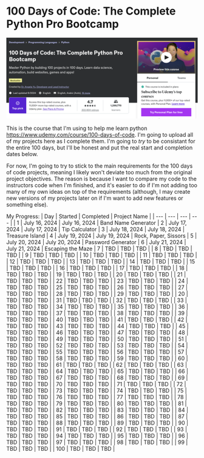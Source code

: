 
# 100 Days of Code: The Complete Python Pro Bootcamp  

![100DaysOfCodeCourse](README_Files/Udemy_Course.png)  

This is the course that I'm using to help me learn python https://www.udemy.com/course/100-days-of-code. I'm going to upload all of my projects here as I complete them. I'm going to <i> try </i> to be consistant for the entire 100 days, but I'll be honest and put the real start and completion dates below.

For now, I'm going to try to stick to the main requirements for the 100 days of code projects, meaning I likely won't deviate too much from the original project objectives. The reason is because I want to compare my code to the instructors code when I'm finished, and it's easier to do if I'm not adding too many of my own ideas on top of the requirements (although, I may create new versions of my projects later on if I'm want to add new features or something else).

My Progress:
| Day | Started | Completed | Project Name |
| --- | --- | --- | --- |
| 1 | July 16, 2024 | July 16, 2024 | Band Name Generator
| 2 | July 17, 2024 | July 17, 2024 | Tip Calculator
| 3 | July 18, 2024 | July 18, 2024 | Treasure Island
| 4 | July 19, 2024 | July 19, 2024 | Rock, Paper, Sissors
| 5 | July 20, 2024 | July 20, 2024 | Password Generator
| 6 | July 21, 2024 | July 21, 2024 | Escaping the Maze
| 7 | TBD | TBD | TBD |
| 8 | TBD | TBD | TBD |
| 9 | TBD | TBD | TBD |
| 10 | TBD | TBD | TBD |
| 11 | TBD | TBD | TBD |
| 12 | TBD | TBD | TBD |
| 13 | TBD | TBD | TBD |
| 14 | TBD | TBD | TBD |
| 15 | TBD | TBD | TBD |
| 16 | TBD | TBD | TBD |
| 17 | TBD | TBD | TBD |
| 18 | TBD | TBD | TBD |
| 19 | TBD | TBD | TBD |
| 20 | TBD | TBD | TBD |
| 21 | TBD | TBD | TBD |
| 22 | TBD | TBD | TBD |
| 23 | TBD | TBD | TBD |
| 24 | TBD | TBD | TBD |
| 25 | TBD | TBD | TBD |
| 26 | TBD | TBD | TBD |
| 27 | TBD | TBD | TBD |
| 28 | TBD | TBD | TBD |
| 29 | TBD | TBD | TBD |
| 20 | TBD | TBD | TBD |
| 31 | TBD | TBD | TBD |
| 32 | TBD | TBD | TBD |
| 33 | TBD | TBD | TBD |
| 34 | TBD | TBD | TBD |
| 35 | TBD | TBD | TBD |
| 36 | TBD | TBD | TBD |
| 37 | TBD | TBD | TBD |
| 38 | TBD | TBD | TBD |
| 39 | TBD | TBD | TBD |
| 40 | TBD | TBD | TBD |
| 41 | TBD | TBD | TBD |
| 42 | TBD | TBD | TBD |
| 43 | TBD | TBD | TBD |
| 44 | TBD | TBD | TBD |
| 45 | TBD | TBD | TBD |
| 46 | TBD | TBD | TBD |
| 47 | TBD | TBD | TBD |
| 48 | TBD | TBD | TBD |
| 49 | TBD | TBD | TBD |
| 50 | TBD | TBD | TBD |
| 51 | TBD | TBD | TBD |
| 52 | TBD | TBD | TBD |
| 53 | TBD | TBD | TBD |
| 54 | TBD | TBD | TBD |
| 55 | TBD | TBD | TBD |
| 56 | TBD | TBD | TBD |
| 57 | TBD | TBD | TBD |
| 58 | TBD | TBD | TBD |
| 59 | TBD | TBD | TBD |
| 60 | TBD | TBD | TBD |
| 61 | TBD | TBD | TBD |
| 62 | TBD | TBD | TBD |
| 63 | TBD | TBD | TBD |
| 64 | TBD | TBD | TBD |
| 65 | TBD | TBD | TBD |
| 66 | TBD | TBD | TBD |
| 67 | TBD | TBD | TBD |
| 68 | TBD | TBD | TBD |
| 69 | TBD | TBD | TBD |
| 70 | TBD | TBD | TBD |
| 71 | TBD | TBD | TBD |
| 72 | TBD | TBD | TBD |
| 73 | TBD | TBD | TBD |
| 74 | TBD | TBD | TBD |
| 75 | TBD | TBD | TBD |
| 76 | TBD | TBD | TBD |
| 77 | TBD | TBD | TBD |
| 78 | TBD | TBD | TBD |
| 79 | TBD | TBD | TBD |
| 80 | TBD | TBD | TBD |
| 81 | TBD | TBD | TBD |
| 82 | TBD | TBD | TBD |
| 83 | TBD | TBD | TBD |
| 84 | TBD | TBD | TBD |
| 85 | TBD | TBD | TBD |
| 86 | TBD | TBD | TBD |
| 87 | TBD | TBD | TBD |
| 88 | TBD | TBD | TBD |
| 89 | TBD | TBD | TBD |
| 90 | TBD | TBD | TBD |
| 91 | TBD | TBD | TBD |
| 92 | TBD | TBD | TBD |
| 93 | TBD | TBD | TBD |
| 94 | TBD | TBD | TBD |
| 95 | TBD | TBD | TBD |
| 96 | TBD | TBD | TBD |
| 97 | TBD | TBD | TBD |
| 98 | TBD | TBD | TBD |
| 99 | TBD | TBD | TBD |
| 100 | TBD | TBD | TBD |
